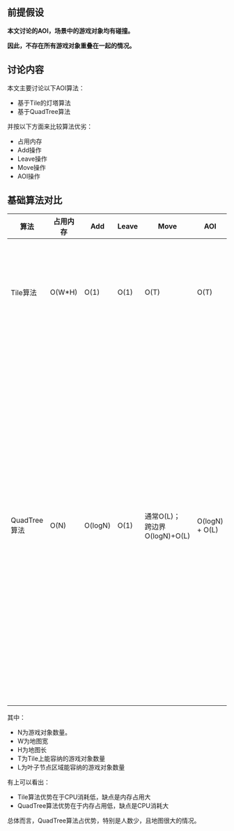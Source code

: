 ## 前提假设

**本文讨论的AOI，场景中的游戏对象均有碰撞。**

**因此，不存在所有游戏对象重叠在一起的情况。**


## 讨论内容

本文主要讨论以下AOI算法：
  - 基于Tile的灯塔算法
  - 基于QuadTree算法


并按以下方面来比较算法优劣：
  - 占用内存
  - Add操作
  - Leave操作
  - Move操作
  - AOI操作

## 基础算法对比

算法          | 占用内存  | Add | Leave | Move | AOI | 说明
--------------|----------|-----|-------|------|-----|------
Tile算法      | O(W*H) | O(1)   | O(1) | O(T) | O(T)<br> | 2维数组。<br>第1维表达所有Tile；<br>第2维表达每个Tile上的游戏对象列表
QuadTree算法  | O(N)     | O(logN) | O(1) | 通常O(L)；<br>跨边界O(logN)+O(L) | O(logN) + O(L) | 四叉树。<br>叶子节点上有游戏对象列表；<br>叶子节点游戏对象超过指定数量限制，则分裂子节点<br>叶子节点有游戏对象Leave，可能触发4兄弟节点合并<br>节点边界上的游戏对象放在父节点上<br>AOI从Root节点开始做广度遍历

其中：
- N为游戏对象数量。
- W为地图宽
- H为地图长
- T为Tile上能容纳的游戏对象数量
- L为叶子节点区域能容纳的游戏对象数量

有上可以看出：
  - Tile算法优势在于CPU消耗低，缺点是内存占用大
  - QuadTree算法优势在于内存占用低，缺点是CPU消耗大

总体而言，QuadTree算法占优势，特别是人数少，且地图很大的情况。
